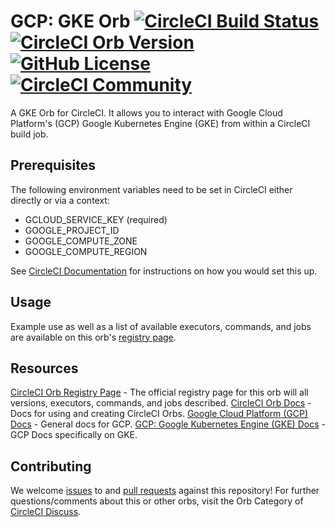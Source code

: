 # GCP: GKE Orb [![CircleCI Build Status](https://circleci.com/gh/CircleCI-Public/gcp-gke-orb.svg?style=shield "CircleCI Build Status")](https://circleci.com/gh/CircleCI-Public/gcp-gke-orb) [![CircleCI Orb Version](https://img.shields.io/badge/endpoint.svg?url=https://badges.circleci.io/orb/circleci/gcp-gke)][reg-page] [![GitHub License](https://img.shields.io/badge/license-MIT-lightgrey.svg)](https://raw.githubusercontent.com/CircleCI-Public/gcp-gke-orb/master/LICENSE) [![CircleCI Community](https://img.shields.io/badge/community-CircleCI%20Discuss-343434.svg)](https://discuss.circleci.com/c/ecosystem/orbs)

A GKE Orb for CircleCI.
It allows you to interact with Google Cloud Platform's (GCP) Google Kubernetes Engine (GKE) from within a CircleCI build job.


## Prerequisites

The following environment variables need to be set in CircleCI either directly or via a context:

- GCLOUD_SERVICE_KEY (required)
- GOOGLE_PROJECT_ID
- GOOGLE_COMPUTE_ZONE
- GOOGLE_COMPUTE_REGION

See [CircleCI Documentation](https://circleci.com/docs/2.0/env-vars) for instructions on how you would set this up.


## Usage

Example use as well as a list of available executors, commands, and jobs are available on this orb's [registry page][reg-page].


## Resources

[CircleCI Orb Registry Page][reg-page] - The official registry page for this orb will all versions, executors, commands, and jobs described.
[CircleCI Orb Docs](https://circleci.com/docs/2.0/orb-intro/#section=configuration) - Docs for using and creating CircleCI Orbs.
[Google Cloud Platform (GCP) Docs](https://cloud.google.com/docs/) - General docs for GCP.
[GCP: Google Kubernetes Engine (GKE) Docs](https://cloud.google.com/kubernetes-engine/docs/) - GCP Docs specifically on GKE.


## Contributing
We welcome [issues](https://github.com/CircleCI-Public/gcp-gke-orb/issues) to and [pull requests](https://github.com/CircleCI-Public/gcp-gke-orb/pulls) against this repository!
For further questions/comments about this or other orbs, visit the Orb Category of [CircleCI Discuss](https://discuss.circleci.com/c/ecosystem/orbs).

[reg-page]: https://circleci.com/orbs/registry/orb/circleci/gcp-gke
